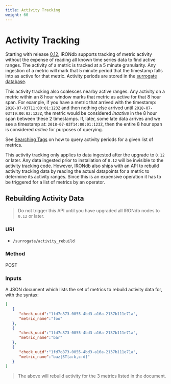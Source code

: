 ```yaml
---
title: Activity Tracking
weight: 60
---
```


# Activity Tracking

Starting with release [0.12](/changelog.md), IRONdb supports tracking of metric activity without the expense
of reading all known time series data to find active ranges.  The activity of a metric is tracked at a 5
minute granularity.  Any ingestion of a metric will mark that 5 minute period that the timestamp falls
into as active for that metric. Activity periods are stored in the [surrogate
database](/configuration.md#surrogatedatabase).

This activity tracking also coalesces nearby active ranges.  Any activity on a metric within an 8 hour
window marks that metric as active for that 8 hour span.  For example, if you have a metric that arrived
with the timestamp: `2018-07-03T11:00:01:123Z` and then nothing else arrived until `2018-07-03T19:00:02:123Z`, 
the metric would be considered *inactive* in the 8 hour span between these 2 timestamps.   If, later, some
late data arrives and we see a timestamp at: `2018-07-03T14:00:01:123Z`, then the entire 8 hour span is 
considered *active* for purposes of querying.

See [Searching Tags](api/search-tags.md#inputs) on how to query activity
periods for a given list of metrics.

This activity tracking only applies to data ingested after the upgrade to `0.12` or later.  Any data
ingested prior to installation of `0.12` will be invisible to the activity tracking code.  However,
IRONdb also ships with an API to rebuild activity tracking data by reading the actual datapoints for a
metric to determine its activity ranges.  Since this is an expensive operation it has to be triggered 
for a list of metrics by an operator.  

## Rebuilding Activity Data 

> Do not trigger this API until you have upgraded all IRONdb nodes to `0.12` or later.

### URI

* `/surrogate/activity_rebuild`

### Method

POST

### Inputs

A JSON document which lists the set of metrics to rebuild activity data for, with the syntax:

```json
[
   {
      "check_uuid":"1fd7c873-0055-4bd3-a16a-2137b111e71a",
      "metric_name":"foo"
   },
   {
      "check_uuid":"1fd7c873-0055-4bd3-a16a-2137b111e71a",
      "metric_name":"bar"
   },
   {
      "check_uuid":"1fd7c873-0055-4bd3-a16a-2137b111e71a",
      "metric_name":"baz|ST[a:b,c:d]"
   }
]
```
    
> The above will rebuild activity for the 3 metrics listed in the document.

